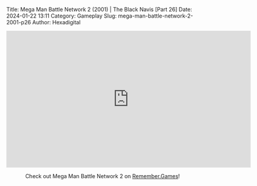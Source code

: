 Title: Mega Man Battle Network 2 (2001) | The Black Navis [Part 26]
Date: 2024-01-22 13:11
Category: Gameplay
Slug: mega-man-battle-network-2-2001-p26
Author: Hexadigital

<center><iframe src="https://www.youtube.com/embed/tNGvleslgNI?feature=oembed" allow="accelerometer; autoplay; encrypted-media; gyroscope; picture-in-picture" width="640" height="360" frameborder="0"></iframe>

Check out Mega Man Battle Network 2 on [Remember.Games](https://remember.games/game/2244/mega-man-battle-network-2/)!</center>